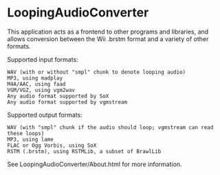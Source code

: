 # LoopingAudioConverter

This application acts as a frontend to other programs and libraries, and allows conversion between the Wii .brstm format and a variety of other formats.

Supported input formats:

    WAV (with or without "smpl" chunk to denote looping audio)
    MP3, using madplay
	M4A/AAC, using faad
    VGM/VGZ, using vgm2wav
    Any audio format supported by SoX
    Any audio format supported by vgmstream

Supported output formats:

    WAV (with "smpl" chunk if the audio should loop; vgmstream can read these loops)
    MP3, using lame
    FLAC or Ogg Vorbis, using SoX
    RSTM (.brstm), using RSTMLib, a subset of BrawlLib

See LoopingAudioConverter/About.html for more information.
